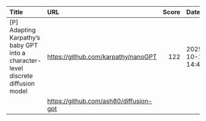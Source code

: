 | Title                                                                            | URL                                    |   Score | Date                |
|:---------------------------------------------------------------------------------|:---------------------------------------|--------:|:--------------------|
| [P] Adapting Karpathy’s baby GPT into a character-level discrete diffusion model | https://github.com/karpathy/nanoGPT    |     122 | 2025-10-12 14:42:22 |
|                                                                                  | https://github.com/ash80/diffusion-gpt |         |                     |